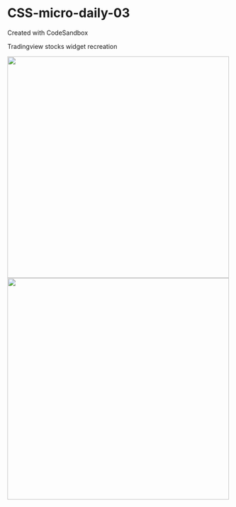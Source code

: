 # CSS-micro-daily-03
Created with CodeSandbox

Tradingview stocks widget recreation

<img src="https://user-images.githubusercontent.com/3280206/173954971-eb600233-ef68-4c66-8b0e-abf02c08d2c0.png" width="500" >
<img src="https://user-images.githubusercontent.com/3280206/173954895-bf0c17b5-85d9-459b-b0a9-3ba8daaee803.png" width="500" >


